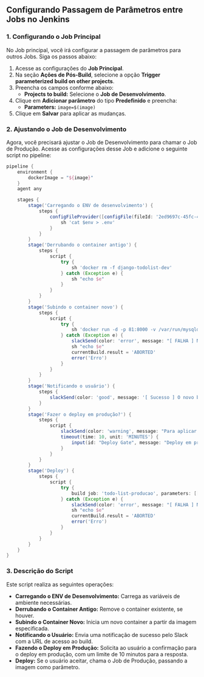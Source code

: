 ## Configurando Passagem de Parâmetros entre Jobs no Jenkins

### 1. Configurando o Job Principal

No Job principal, você irá configurar a passagem de parâmetros para outros Jobs. Siga os passos abaixo:

1. Acesse as configurações do **Job Principal**.
2. Na seção **Ações de Pós-Build**, selecione a opção **Trigger parameterized build on other projects**.
3. Preencha os campos conforme abaixo:
   - **Projects to build:** Selecione o **Job de Desenvolvimento**.
4. Clique em **Adicionar parâmetro** do tipo **Predefinido** e preencha:
   - **Parameters:** `image=$(image)`
5. Clique em **Salvar** para aplicar as mudanças.

### 2. Ajustando o Job de Desenvolvimento

Agora, você precisará ajustar o Job de Desenvolvimento para chamar o Job de Produção. Acesse as configurações desse Job e adicione o seguinte script no pipeline:

```groovy
pipeline {
    environment {
        dockerImage = "${image}"
    }
    agent any

    stages {
        stage('Carregando o ENV de desenvolvimento') {
            steps {
                configFileProvider([configFile(fileId: '2ed9697c-45fc-4713-a131-53bdbeea2ae6', variable: 'env')]) {
                    sh 'cat $env > .env'
                }
            }
        }
        stage('Derrubando o container antigo') {
            steps {
                script {
                    try {
                        sh 'docker rm -f django-todolist-dev'
                    } catch (Exception e) {
                        sh "echo $e"
                    }
                }
            }
        }
        stage('Subindo o container novo') {
            steps {
                script {
                    try {
                        sh 'docker run -d -p 81:8000 -v /var/run/mysqld/mysqld.sock:/var/run/mysqld/mysqld.sock -v /var/lib/jenkins/workspace/todo-list-desenvolvimento/.env:/usr/src/app/to_do/.env --name=django-todolist-dev ' + dockerImage + ':latest'
                    } catch (Exception e) {
                        slackSend(color: 'error', message: "[ FALHA ] Não foi possível subir o container - ${BUILD_URL} em ${currentBuild.duration}s", tokenCredentialId: 'slack-token')
                        sh "echo $e"
                        currentBuild.result = 'ABORTED'
                        error('Erro')
                    }
                }
            }
        }
        stage('Notificando o usuário') {
            steps {
                slackSend(color: 'good', message: '[ Sucesso ] O novo build está disponível em: http://192.168.33.10:81/', tokenCredentialId: 'slack-token')
            }
        }
        stage('Fazer o deploy em produção?') {
            steps {
                script {
                    slackSend(color: 'warning', message: "Para aplicar a mudança em produção, acesse [Janela de 10 minutos]: ${JOB_URL}", tokenCredentialId: 'slack-token')
                    timeout(time: 10, unit: 'MINUTES') {
                        input(id: "Deploy Gate", message: "Deploy em produção?", ok: 'Deploy')
                    }
                }
            }
        }
        stage('Deploy') {
            steps {
                script {
                    try {
                        build job: 'todo-list-producao', parameters: [[$class: 'StringParameterValue', name: 'image', value: dockerImage]]
                    } catch (Exception e) {
                        slackSend(color: 'error', message: "[ FALHA ] Não foi possível subir o container em produção - ${BUILD_URL}", tokenCredentialId: 'slack-token')
                        sh "echo $e"
                        currentBuild.result = 'ABORTED'
                        error('Erro')
                    }
                }
            }
        }
    }
}
```

### 3. Descrição do Script

Este script realiza as seguintes operações:

- **Carregando o ENV de Desenvolvimento:** Carrega as variáveis de ambiente necessárias.
- **Derrubando o Container Antigo:** Remove o container existente, se houver.
- **Subindo o Container Novo:** Inicia um novo container a partir da imagem especificada.
- **Notificando o Usuário:** Envia uma notificação de sucesso pelo Slack com a URL de acesso ao build.
- **Fazendo o Deploy em Produção:** Solicita ao usuário a confirmação para o deploy em produção, com um limite de 10 minutos para a resposta.
- **Deploy:** Se o usuário aceitar, chama o Job de Produção, passando a imagem como parâmetro.
